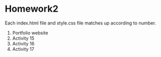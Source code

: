 # Homework2
Each index.html file and style.css file matches up according to number.
1. Portfolio website
2. Activity 15
3. Activity 16
4. Activity 17
